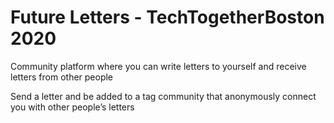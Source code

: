 # Future Letters - TechTogetherBoston 2020

Community platform where you can write letters to yourself and receive letters from other people

Send a letter and be added to a tag community that anonymously connect you with other people’s letters
